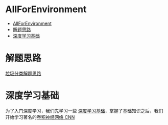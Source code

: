 # AllForEnvironment
- [AllForEnvironment](#allforenvironment)
- [解题思路](#解题思路)
- [深度学习基础](#深度学习基础)

# 解题思路
[垃圾分类解题思路](docs/AI-Trash/sln.md)

# 深度学习基础

为了入门深度学习，我们先学习一些 [深度学习基础](docs/basic_deepLearning/basic_deepLearning.md)，掌握了基础知识之后，我们开始学习著名的[卷积神经网络 CNN](docs/cnn/cnn.md)